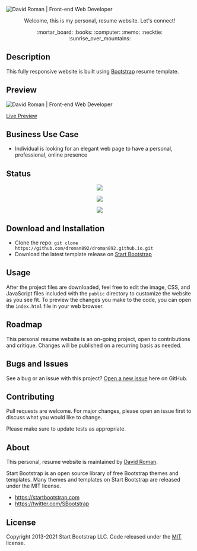 ![David Roman | Front-end Web Developer](https://user-images.githubusercontent.com/25372739/126908195-8c8b205e-f164-4036-b20f-5352b178a7f8.JPG)

<p align="center"> Welcome, this is my personal, resume website.  Let's connect! </p>

<p align="center"> :mortar_board: :books: :computer: :memo: :necktie: :sunrise_over_mountains: </p>

## Description

This fully responsive website is built using [Bootstrap](https://getbootstrap.com/) resume template.

## Preview

![David Roman | Front-end Web Developer](gif)

[Live Preview](https://david-roman.tech/)

## Business Use Case

- Individual is looking for an elegant web page to have a personal, professional, online presence

## Status

<p align="center"> <img src="https://img.shields.io/tokei/lines/github/droman892/daycare-learning-portal" /> </p>

<p align="center"> <img src="https://img.shields.io/github/languages/count/droman892/daycare-learning-portal" /> </p>

<p align="center"> <img src="https://img.shields.io/github/repo-size/droman892/daycare-learning-portal" /> </p>

## Download and Installation

- Clone the repo: `git clone https://github.com/droman892/droman892.github.io.git`
- Download the latest template release on [Start Bootstrap](https://startbootstrap.com/theme/resume/)

## Usage

After the project files are downloaded, feel free to edit the image, CSS, and JavaScript files included with the `public` directory to 
customize the website as you see fit. To preview the changes you make to the code, you can open 
the `index.html` file in your web browser.

## Roadmap

This personal resume website is an on-going project, open to contributions and critique.  Changes will be published on a recurring basis as needed.

## Bugs and Issues

See a bug or an issue with this project? [Open a new issue](https://github.com/droman892/droman892.github.io/issues) here on GitHub.

## Contributing
Pull requests are welcome. For major changes, please open an issue first to discuss what you would like to change.

Please make sure to update tests as appropriate.

## About

This personal, resume website is maintained by [David Roman](https://www.linkedin.com/in/david-roman-front-end-web-developer/).

Start Bootstrap is an open source library of free Bootstrap themes and templates. Many themes and templates on Start Bootstrap are released under the MIT license.

- <https://startbootstrap.com>
- <https://twitter.com/SBootstrap>

## License
Copyright 2013-2021 Start Bootstrap LLC. Code released under the [MIT](https://github.com/StartBootstrap/startbootstrap-resume/blob/master/LICENSE) license.
